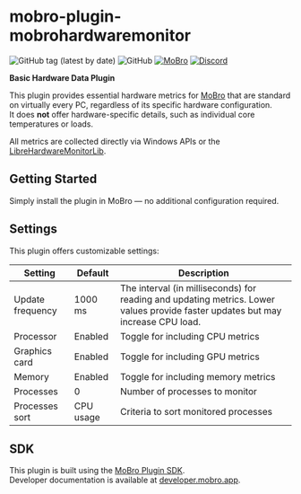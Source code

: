 # mobro-plugin-mobrohardwaremonitor

![GitHub tag (latest by date)](https://img.shields.io/github/v/tag/ModBros/mobro-plugin-mobrohardwaremonitor?label=version)
![GitHub](https://img.shields.io/github/license/ModBros/mobro-plugin-mobrohardwaremonitor)
[![MoBro](https://img.shields.io/badge/-MoBro-red.svg)](https://mobro.app)
[![Discord](https://img.shields.io/discord/620204412706750466.svg?color=7389D8&labelColor=6A7EC2&logo=discord&logoColor=ffffff&style=flat-square)](https://discord.com/invite/DSNX4ds)

**Basic Hardware Data Plugin**

This plugin provides essential hardware metrics for [MoBro](https://mobro.app) that are standard on virtually every PC,
regardless of its specific hardware configuration.  
It does **not** offer hardware-specific details, such as individual core temperatures or loads.

All metrics are collected directly via Windows APIs or
the [LibreHardwareMonitorLib](https://www.nuget.org/packages/LibreHardwareMonitorLib/).

## Getting Started

Simply install the plugin in MoBro — no additional configuration required.

## Settings

This plugin offers customizable settings:

| Setting          | Default   | Description                                                                                                                     |
|------------------|-----------|---------------------------------------------------------------------------------------------------------------------------------|
| Update frequency | 1000 ms   | The interval (in milliseconds) for reading and updating metrics. Lower values provide faster updates but may increase CPU load. |
| Processor        | Enabled   | Toggle for including CPU metrics                                                                                                |
| Graphics card    | Enabled   | Toggle for including GPU metrics                                                                                                |
| Memory           | Enabled   | Toggle for including memory metrics                                                                                             |
| Processes        | 0         | Number of processes to monitor                                                                                                  |
| Processes sort   | CPU usage | Criteria to sort monitored processes                                                                                            |

## SDK

This plugin is built using the [MoBro Plugin SDK](https://github.com/ModBros/mobro-plugin-sdk).  
Developer documentation is available at [developer.mobro.app](https://developer.mobro.app).
